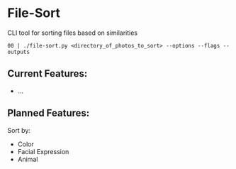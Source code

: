 # File-Sort
CLI tool for sorting files based on similarities

``` 00 | ./file-sort.py <directory_of_photos_to_sort> --options --flags --outputs ```

## Current Features:

- ...

## Planned Features:

Sort by:
- Color
- Facial Expression
- Animal
